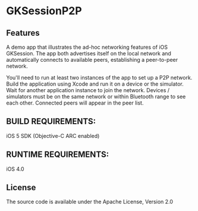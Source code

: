 # GKSessionP2P

## Features
A demo app that illustrates the ad-hoc networking features of iOS GKSession. The app both advertises itself 
on the local network and automatically connects to available peers, establishing a peer-to-peer network.

You'll need to run at least two instances of the app to set up a P2P network. Build the application using 
Xcode and run it on a device or the simulator. Wait for another application instance to join the network. 
Devices / simulators must be on the same network or within Bluetooth range to see each other. Connected 
peers will appear in the peer list.


## BUILD REQUIREMENTS:
iOS 5 SDK (Objective-C ARC enabled)

## RUNTIME REQUIREMENTS:
iOS 4.0

## License
The source code is available under the Apache License, Version 2.0
